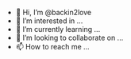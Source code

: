 - 👋 Hi, I’m @backin2love
- 👀 I’m interested in ...
- 🌱 I’m currently learning ...
- 💞️ I’m looking to collaborate on ...
- 📫 How to reach me ...

<!---
backin2love/backin2love is a ✨ special ✨ repository because its `README.md` (this file) appears on your GitHub profile.
You can click the Preview link to take a look at your changes.
--->
